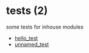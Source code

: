 # tests (2)
some tests for inhouse modules

+ [hello_test](hello_test.ipynb)
+ [unnamed_test](unnamed_test.ipynb)
